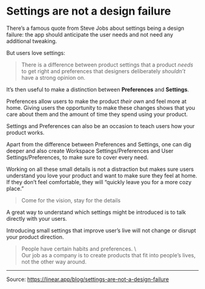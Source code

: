 # Settings are not a design failure

There’s a famous quote from Steve Jobs about settings being a design failure: the app should anticipate the user needs and not need any additional tweaking.

But users love settings:

> There is a difference between product settings that a product *needs* to get right and preferences that designers deliberately *shouldn’t* have a strong opinion on.  

It’s then useful to make a distinction between **Preferences** and **Settings**.

Preferences allow users to make the product *their own* and feel more at home. Giving users the opportunity to make these changes shows that you care about them and the amount of time they spend using your product. 

Settings and Preferences can also be an occasion to teach users how your product works. 

Apart from the difference between Preferences and Settings, one can dig deeper and also create Workspace Settings/Preferences and User Settings/Preferences, to make sure to cover every need.

Working on all these small details is not a distraction but makes sure users understand you love your product and want to make sure they feel at home. If they don’t feel comfortable, they will “quickly leave you for a more cozy place.”

> Come for the vision, stay for the details  

A great way to understand which settings might be introduced is to talk directly with your users.

Introducing small settings that improve user’s live will not change or disrupt your product direction.

> People have certain habits and preferences. \  
> Our job as a company is to create products that fit into people’s lives, not the other way around.  

---

Source: https://linear.app/blog/settings-are-not-a-design-failure

 